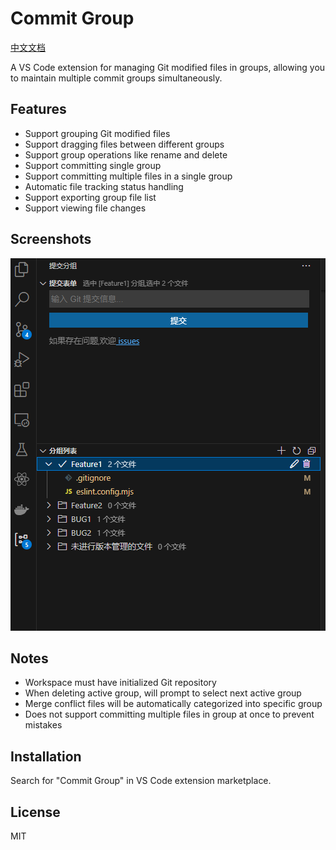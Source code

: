 # Commit Group

[中文文档](README_zh.md)

A VS Code extension for managing Git modified files in groups, allowing you to maintain multiple commit groups simultaneously.

## Features

- Support grouping Git modified files
- Support dragging files between different groups  
- Support group operations like rename and delete
- Support committing single group
- Support committing multiple files in a single group
- Automatic file tracking status handling
- Support exporting group file list
- Support viewing file changes

## Screenshots

![image](docs/imgs/file_show.png)

## Notes

- Workspace must have initialized Git repository
- When deleting active group, will prompt to select next active group
- Merge conflict files will be automatically categorized into specific group
- Does not support committing multiple files in group at once to prevent mistakes

## Installation

Search for "Commit Group" in VS Code extension marketplace.

## License

MIT
